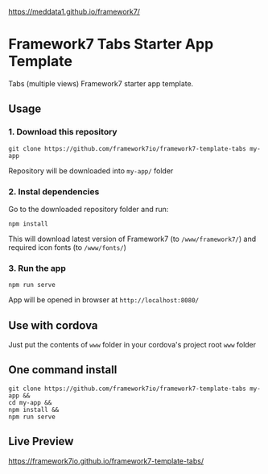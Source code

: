 https://meddata1.github.io/framework7/

# Framework7 Tabs Starter App Template

Tabs (multiple views) Framework7 starter app template.

## Usage

### 1. Download this repository
```
git clone https://github.com/framework7io/framework7-template-tabs my-app
```

Repository will be downloaded into `my-app/` folder

### 2. Instal dependencies

Go to the downloaded repository folder and run:
```
npm install
```

This will download latest version of Framework7 (to `/www/framework7/`) and required icon fonts (to `/www/fonts/`)

### 3. Run the app

```
npm run serve
```

App will be opened in browser at `http://localhost:8080/`

## Use with cordova

Just put the contents of `www` folder in your cordova's project root `www` folder

## One command install

```
git clone https://github.com/framework7io/framework7-template-tabs my-app &&
cd my-app &&
npm install &&
npm run serve
```

## Live Preview

https://framework7io.github.io/framework7-template-tabs/
